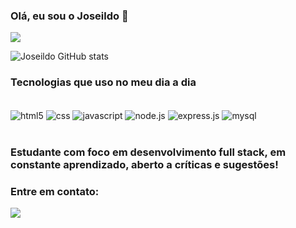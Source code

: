 ### Olá, eu sou o Joseildo 🤚

[![](  https://img.shields.io/badge/LinkedIn-0077B5?style=for-the-badge&logo=linkedin&logoColor=white)](https://linkedin.com/in/joseildolima)

![Joseildo GitHub stats](https://github-readme-stats.vercel.app/api?username=Josnjs&show_icons=true&theme=tokyonight)

### Tecnologias que uso no meu dia a dia

<div style="display: inline-block"><br>
<img  align="center" alt="html5" src="https://img.shields.io/badge/HTML5-E34F26?style=for-the-badge&logo=html5&logoColor=white"/>
<img  align="center" alt="css" src="https://img.shields.io/badge/CSS3-1572B6?style=for-the-badge&logo=css3&logoColor=white"/>
<img  align="center" alt="javascript" src="https://img.shields.io/badge/JavaScript-F7DF1E?style=for-the-badge&logo=javascript&logoColor=black"/>
<img  align="center" alt="node.js" src="https://img.shields.io/badge/Node.js-43853D?style=for-the-badge&logo=node.js&logoColor=white"/>
<img  align="center" alt="express.js" src="https://img.shields.io/badge/Express.js-404D59?style=for-the-badge"/>
<img  align="center" alt="mysql" src="https://img.shields.io/badge/MySQL-00000F?style=for-the-badge&logo=mysql&logoColor=white"/>
</div>
<br><br>

### Estudante com foco em desenvolvimento full stack, em constante aprendizado, aberto a críticas e sugestões!

### Entre em contato:
[![](  https://img.shields.io/badge/Gmail-D14836?style=for-the-badge&logo=gmail&logoColor=white)](https://joseildo.sfc@gmail.com)
